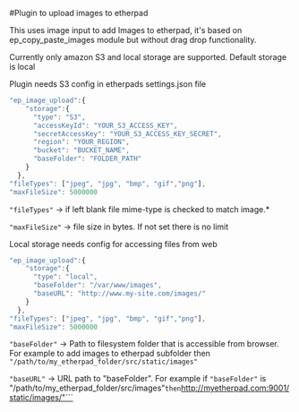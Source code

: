 #Plugin to upload images to etherpad

This uses image input to add Images to etherpad, it's based on ep_copy_paste_images module but without drag drop functionality.

Currently only amazon S3 and local storage are supported.
Default storage is local

Plugin needs S3 config in etherpads settings.json file
``` javascript
"ep_image_upload":{
    "storage":{
      "type": "S3",
      "accessKeyId": "YOUR_S3_ACCESS_KEY",
      "secretAccessKey": "YOUR_S3_ACCESS_KEY_SECRET",
      "region": "YOUR_REGION",
      "bucket": "BUCKET_NAME",
      "baseFolder": "FOLDER_PATH"
    }
  },
"fileTypes": ["jpeg", "jpg", "bmp", "gif","png"],
"maxFileSize": 5000000
```

```"fileTypes"``` -> if left blank file mime-type is checked to match image.*

```"maxFileSize"``` -> file size in bytes. If not set there is no limit

Local storage needs config for accessing files from web

``` javascript
"ep_image_upload":{
    "storage":{
      "type": "local",
      "baseFolder": "/var/www/images",
      "baseURL": "http://www.my-site.com/images/"
    }
  },
"fileTypes": ["jpeg", "jpg", "bmp", "gif","png"],
"maxFileSize": 5000000 
```

```"baseFolder"``` -> Path to filesystem folder that is accessible from browser. For example to add images to etherpad subfolder then ```"/path/to/my_etherpad_folder/src/static/images"```

```"baseURL"``` -> URL path to "baseFolder". For example if ```"baseFolder"``` is "/path/to/my_etherpad_folder/src/images"``` then ```http://myetherpad.com:9001/static/images/"``` 

